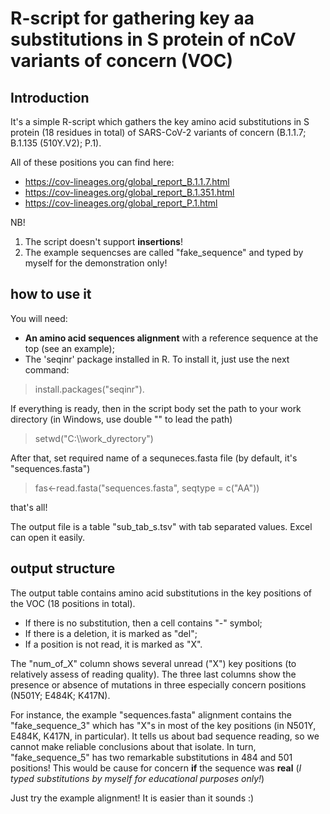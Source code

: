 # R-script for gathering key aa substitutions in S protein of nCoV variants of concern (VOC)

## Introduction

It's a simple R-script which gathers the key amino acid substitutions in S protein (18 residues in total) of SARS-CoV-2 variants of concern (B.1.1.7; B.1.135 (510Y.V2); P.1).

All of these positions you can find here:
 - https://cov-lineages.org/global_report_B.1.1.7.html
 - https://cov-lineages.org/global_report_B.1.351.html
 - https://cov-lineages.org/global_report_P.1.html

NB!
1) The script doesn't support **insertions**! 
2) The example sequencses are called "fake_sequence" and typed by myself for the demonstration only!

## how to use it

You will need:
* **An amino acid sequences alignment** with a reference sequence at the top (see an example);
* The 'seqinr' package installed in R. To install it, just use the next command:
>install.packages("seqinr").

If everything is ready, then in the script body set the path to your work directory (in Windows, use double "\" to lead the path)
>setwd("C:\\\work_dyrectory")

After that, set  required name of a sequneces.fasta file (by default, it's "sequences.fasta")
>fas<-read.fasta("sequences.fasta", seqtype = c("AA"))

that's all!

The output file is a table "sub_tab_s.tsv" with tab separated values. Excel can open it easily.

## output structure

The output table contains amino acid substitutions in the key positions of the VOC (18 positions in total).
* If there is no substitution, then a cell contains "-" symbol;
* If there is a deletion, it is marked as "del";
* If a position is not read, it is marked as "X".

The "num_of_X" column shows several unread ("X") key positions (to relatively  assess of reading quality).
The three last columns show the presence or absence of mutations in three especially concern positions (N501Y;	E484K;	K417N).

For instance, the example "sequences.fasta" alignment contains the "fake_sequence_3" which has "X"s in most of the key positions (in N501Y, E484K, K417N, in particular). It tells us about bad sequence reading, so we cannot make reliable conclusions about that isolate. In turn, "fake_sequence_5" has two remarkable substitutions in 484 and 501 positions! This would be cause for concern **if** the sequence was **real** (_I typed substitutions by myself for educational purposes only!_)

Just try the example alignment! It is easier than it sounds :)
